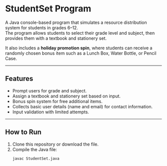 # StudentSet Program

A Java console-based program that simulates a resource distribution system for students in grades 6–12.  
The program allows students to select their grade level and subject, then provides them with a textbook and stationery set.  

It also includes a **holiday promotion spin**, where students can receive a randomly chosen bonus item such as a Lunch Box, Water Bottle, or Pencil Case.

---

## Features
- Prompt users for grade and subject.
- Assign a textbook and stationery set based on input.
- Bonus spin system for free additional items.
- Collects basic user details (name and email) for contact information.
- Input validation with limited attempts.

---

## How to Run
1. Clone this repository or download the file.
2. Compile the Java file:
   ```bash
   javac StudentSet.java
